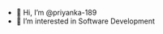 - 👋 Hi, I’m @priyanka-189
- 👀 I’m interested in Software Development


<!---
priyanka-189/priyanka-189 is a ✨ special ✨ repository because its `README.md` (this file) appears on your GitHub profile.
You can click the Preview link to take a look at your changes.
--->
